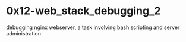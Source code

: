 # 0x12-web_stack_debugging_2
debugging nginx webserver, a task involving bash scripting and server administration
